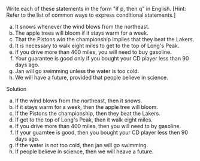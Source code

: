 Write each of these statements in the form "if p, then q" in English. [Hint: Refer to the list of common ways to express conditional statements.]

1. It snows whenever the wind blows from the northeast.
2. The apple trees will bloom if it stays warm for a week.
3. That the Pistons win the championship implies that they beat the Lakers.
4. It is necessary to walk eight miles to get to the top of Long's Peak.
5. If you drive more than 400 miles, you will need to buy gasoline.
6. Your guarantee is good only if you bought your CD player less than 90 days ago.
7. Jan will go swimming unless the water is too cold.
8. We will have a future, provided that people believe in science.

Solution

1. If the wind blows from the northeast, then it snows.
2. If it stays warm for a week, then the apple tree will bloom.
3. If the Pistons the championship, then they beat the Lakers.
4. If get to the top of Long's Peak, then it walk eight miles.
5. If you drive more than 400 miles, then you will need to by gasoline.
6. If your guarntee is good, then you bought your CD player less then 90 days ago.
7. If the water is not too cold, then jan will go swimming.
8. If people believe in science, then we will heave a future.

<style type="text/css">
    ol { list-style-type: lower-alpha; }
</style>